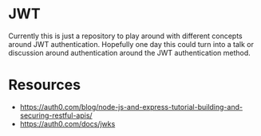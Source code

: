 # JWT

Currently this is just a repository to play around with different concepts around JWT authentication.
Hopefully one day this could turn into a talk or discussion around authentication around the JWT authentication method.

# Resources

- https://auth0.com/blog/node-js-and-express-tutorial-building-and-securing-restful-apis/
- https://auth0.com/docs/jwks
